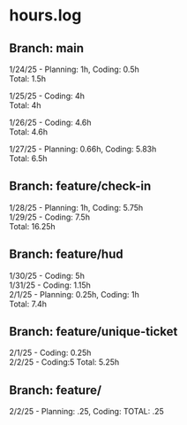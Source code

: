 # hours.log

## Branch: main

1/24/25 - Planning: 1h, Coding: 0.5h  
Total: 1.5h

1/25/25 - Coding: 4h  
Total: 4h

1/26/25 - Coding: 4.6h  
Total: 4.6h

1/27/25 - Planning: 0.66h, Coding: 5.83h  
Total: 6.5h

## Branch: feature/check-in

1/28/25 - Planning: 1h, Coding: 5.75h  
1/29/25 - Coding: 7.5h  
Total: 16.25h

## Branch: feature/hud

1/30/25 - Coding: 5h  
1/31/25 - Coding: 1.15h  
2/1/25 - Planning: 0.25h, Coding: 1h  
Total: 7.4h

## Branch: feature/unique-ticket

2/1/25 - Coding: 0.25h  
2/2/25 - Coding:5
Total: 5.25h

## Branch: feature/

2/2/25 - Planning: .25, Coding:
TOTAL: .25
